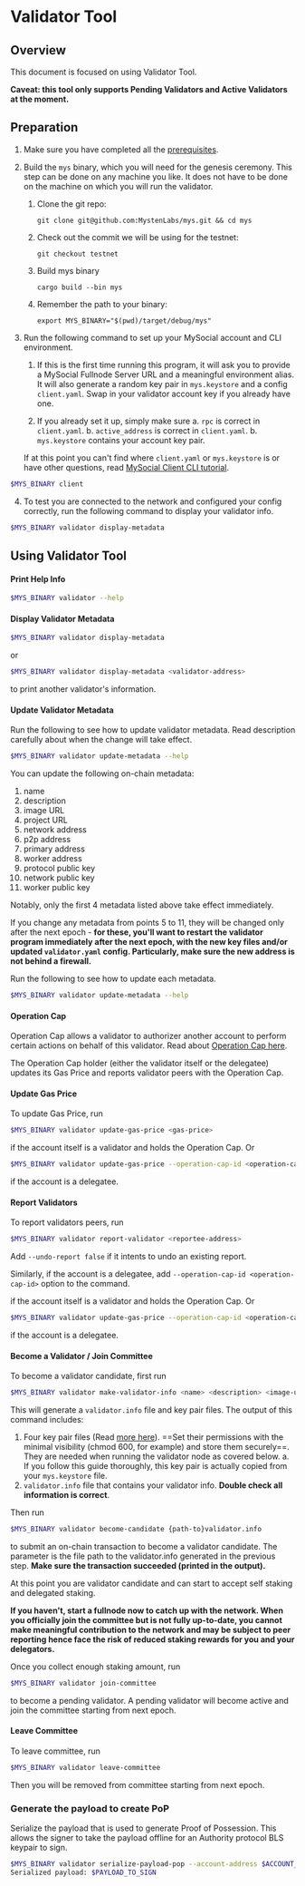 # Validator Tool

## Overview

This document is focused on using Validator Tool.

**Caveat: this tool only supports Pending Validators and Active Validators at the moment.**

## Preparation

1. Make sure you have completed all the [prerequisites](https://docs.mys.io/devnet/build/install).

2. Build the `mys` binary, which you will need for the genesis ceremony. This step can be done on any machine you like. It does not have to be done on the machine on which you will run the validator.

    1. Clone the git repo:

           git clone git@github.com:MystenLabs/mys.git && cd mys

    2. Check out the commit we will be using for the testnet:

           git checkout testnet

    3. Build mys binary

           cargo build --bin mys

    4. Remember the path to your binary:

           export MYS_BINARY="$(pwd)/target/debug/mys"

3. Run the following command to set up your MySocial account and CLI environment. 

    1. If this is the first time running this program, it will ask you to provide a MySocial Fullnode Server URL and a meaningful environment alias. It will also generate a random key pair in `mys.keystore` and a config `client.yaml`. Swap in your validator account key if you already have one.

    2. If you already set it up, simply make sure 
      a. `rpc` is correct in `client.yaml`. 
      b. `active_address` is correct in `client.yaml`.
      b. `mys.keystore` contains your account key pair.

    If at this point you can't find where `client.yaml` or `mys.keystore` is or have other questions, read [MySocial Client CLI tutorial](https://docs.mys.io/devnet/build/cli-client).

``` bash
$MYS_BINARY client
```

4. To test you are connected to the network and configured your config correctly, run the following command to display your validator info.

``` bash
$MYS_BINARY validator display-metadata
```



## Using Validator Tool

#### Print Help Info
``` bash
$MYS_BINARY validator --help
```

#### Display Validator Metadata
``` bash
$MYS_BINARY validator display-metadata
```

or 

``` bash
$MYS_BINARY validator display-metadata <validator-address>
```
to print another validator's information.

#### Update Validator Metadata
Run the following to see how to update validator metadata. Read description carefully about when the change will take effect.
``` bash
$MYS_BINARY validator update-metadata --help
```

You can update the following on-chain metadata:
1. name
2. description
3. image URL
4. project URL
5. network address
6. p2p address
7. primary address
8. worker address
9. protocol public key
10. network public key
11. worker public key

Notably, only the first 4 metadata listed above take effect immediately.

If you change any metadata from points 5 to 11, they will be changed only after the next epoch - **for these, you'll want to restart the validator program immediately after the next epoch, with the new key files and/or updated `validator.yaml` config. Particularly, make sure the new address is not behind a firewall.**

Run the following to see how to update each metadata.
``` bash
$MYS_BINARY validator update-metadata --help
```

#### Operation Cap
Operation Cap allows a validator to authorizer another account to perform certain actions on behalf of this validator. Read about [Operation Cap here](mys_for_node_operators.md#operation-cap).

The Operation Cap holder (either the validator itself or the delegatee) updates its Gas Price and reports validator peers with the Operation Cap.

#### Update Gas Price
To update Gas Price, run

```bash
$MYS_BINARY validator update-gas-price <gas-price>
```

if the account itself is a validator and holds the Operation Cap. Or 

```bash
$MYS_BINARY validator update-gas-price --operation-cap-id <operation-cap-id> <gas-price>
```

if the account is a delegatee.

#### Report Validators
To report validators peers, run

```bash
$MYS_BINARY validator report-validator <reportee-address>
```

Add `--undo-report false` if it intents to undo an existing report.

Similarly, if the account is a delegatee, add `--operation-cap-id <operation-cap-id>` option to the command.

if the account itself is a validator and holds the Operation Cap. Or 

```bash
$MYS_BINARY validator update-gas-price --operation-cap-id <operation-cap-id> <gas-price>
```

if the account is a delegatee.


#### Become a Validator / Join Committee
To become a validator candidate, first run

```bash
$MYS_BINARY validator make-validator-info <name> <description> <image-url> <project-url> <host-name> <gas_price>
```

This will generate a `validator.info` file and key pair files. The output of this command includes:
  1. Four key pair files (Read [more here](mys_for_node_operators.md#key-management)). ==Set their permissions with the minimal visibility (chmod 600, for example) and store them securely==. They are needed when running the validator node as covered below.
    a. If you follow this guide thoroughly, this key pair is actually copied from your `mys.keystore` file.
  2. `validator.info` file that contains your validator info. **Double check all information is correct**.

Then run 

``` bash
$MYS_BINARY validator become-candidate {path-to}validator.info
```

to submit an on-chain transaction to become a validator candidate. The parameter is the file path to the validator.info generated in the previous step. **Make sure the transaction succeeded (printed in the output).**

At this point you are validator candidate and can start to accept self staking and delegated staking. 

**If you haven't, start a fullnode now to catch up with the network. When you officially join the committee but is not fully up-to-date, you cannot make meaningful contribution to the network and may be subject to peer reporting hence face the risk of reduced staking rewards for you and your delegators.**

Once you collect enough staking amount, run

``` bash
$MYS_BINARY validator join-committee
```

to become a pending validator. A pending validator will become active and join the committee starting from next epoch.


#### Leave Committee

To leave committee, run

``` bash
$MYS_BINARY validator leave-committee
```

Then you will be removed from committee starting from next epoch.

### Generate the payload to create PoP

Serialize the payload that is used to generate Proof of Possession. This allows the signer to take the payload offline for an Authority protocol BLS keypair to sign.

``` bash
$MYS_BINARY validator serialize-payload-pop --account-address $ACCOUNT_ADDRESS --protocol-public-key $BLS_PUBKEY
Serialized payload: $PAYLOAD_TO_SIGN
```

